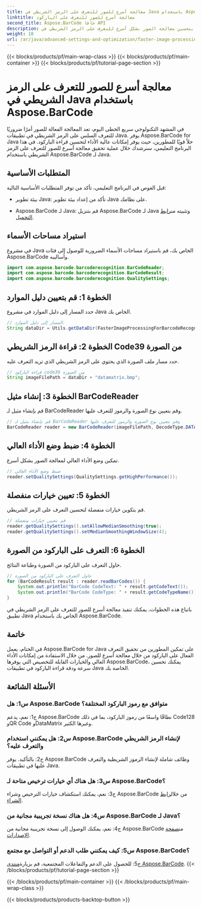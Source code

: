 ```yaml
---
title: معالجة أسرع للصور للتعرف على الرمز الشريطي في Java باستخدام Aspose.BarCode
linktitle: معالجة أسرع للصور للتعرف على الباركود
second_title: Aspose.BarCode جافا API
description: قم بتحسين معالجة الصور بشكل أسرع للتعرف على الرمز الشريطي في Java باستخدام Aspose.BarCode. اتبع دليلنا خطوة بخطوة لمعالجة الصور بشكل أسرع.
weight: 18
url: /ar/java/advanced-settings-and-optimization/faster-image-processing-barcode-recognition/
---
```


{{< blocks/products/pf/main-wrap-class >}}
{{< blocks/products/pf/main-container >}}
{{< blocks/products/pf/tutorial-page-section >}}

# معالجة أسرع للصور للتعرف على الرمز الشريطي في Java باستخدام Aspose.BarCode


في المشهد التكنولوجي سريع الخطى اليوم، تعد المعالجة الفعالة للصور أمرًا ضروريًا للتعرف السلس على الرمز الشريطي في تطبيقات Java. يوفر Aspose.BarCode for Java حلاً قويًا للمطورين، حيث يوفر إمكانات عالية الأداء لتحسين قراءة الباركود. في هذا البرنامج التعليمي، سنرشدك خلال عملية تحقيق معالجة أسرع للصور للتعرف على الرمز الشريطي باستخدام Aspose.BarCode لـ Java.

## المتطلبات الأساسية

قبل الغوص في البرنامج التعليمي، تأكد من توفر المتطلبات الأساسية التالية:

- بيئة تطوير Java: تأكد من إعداد بيئة تطوير Java على نظامك.

-  Aspose.BarCode لـ Java: قم بتنزيل Aspose.BarCode لـ Java وتثبيته من[رابط التحميل](https://releases.aspose.com/barcode/java/).

## استيراد مساحات الأسماء

في مشروع Java الخاص بك، قم باستيراد مساحات الأسماء الضرورية للوصول إلى فئات Aspose.BarCode وأساليبه.

```java
import com.aspose.barcode.barcoderecognition.BarCodeReader;
import com.aspose.barcode.barcoderecognition.BarCodeResult;
import com.aspose.barcode.barcoderecognition.QualitySettings;


```

## الخطوة 1: قم بتعيين دليل الموارد

حدد المسار إلى دليل الموارد في مشروع Java الخاص بك.

```java
// المسار إلى دليل الموارد.
String dataDir = Utils.getDataDir(FasterImageProcessingForBarcodeRecognition.class) + "BarcodeReader/advanced_features/";
```

## الخطوة 2: قراءة الرمز الشريطي Code39 من الصورة

حدد مسار ملف الصورة الذي يحتوي على الرمز الشريطي الذي تريد التعرف عليه.

```java
// قراءة الباركود code39 من الصورة
String imageFilePath = dataDir + "datamatrix.bmp";
```

## الخطوة 3: إنشاء مثيل BarCodeReader

قم بإنشاء مثيل لـ BarCodeReader وقم بتعيين نوع الصورة والرموز للتعرف عليها.

```java
// قم بإنشاء مثيل لـ BarCodeReader وقم بتعيين نوع الصورة والرموز للتعرف عليها
BarCodeReader reader = new BarCodeReader(imageFilePath, DecodeType.DATA_MATRIX);
```

## الخطوة 4: ضبط وضع الأداء العالي

تمكين وضع الأداء العالي لمعالجة الصور بشكل أسرع.

```java
// ضبط وضع الأداء العالي
reader.setQualitySettings(QualitySettings.getHighPerformance());
```

## الخطوة 5: تعيين خيارات منفصلة

قم بتكوين خيارات منفصلة لتحسين التعرف على الرمز الشريطي.

```java
// قم بتعيين خيارات منفصلة
reader.getQualitySettings().setAllowMedianSmoothing(true);
reader.getQualitySettings().setMedianSmoothingWindowSize(4);
```

## الخطوة 6: التعرف على الباركود من الصورة

حاول التعرف على الباركود من الصورة وطباعة النتائج.

```java
// حاول التعرف على الباركود من الصورة
for (BarCodeResult result : reader.readBarCodes()) {
    System.out.println("BarCode CodeText: " + result.getCodeText());
    System.out.println("BarCode CodeType: " + result.getCodeTypeName());
}
```

باتباع هذه الخطوات، يمكنك تنفيذ معالجة أسرع للصور للتعرف على الرمز الشريطي في تطبيق Java الخاص بك باستخدام Aspose.BarCode.

## خاتمة

في الختام، يعمل Aspose.BarCode for Java على تمكين المطورين من تحقيق التعرف الفعال على الباركود من خلال معالجة أسرع للصور. من خلال الاستفادة من إمكانات الأداء العالي والخيارات القابلة للتخصيص التي يوفرها Aspose.BarCode، يمكنك تحسين سرعة ودقة قراءة الباركود في تطبيقات Java الخاصة بك.

## الأسئلة الشائعة

### س1: هل Aspose.BarCode متوافق مع رموز الباركود المختلفة؟

ج1: نعم، يدعم Aspose.BarCode نطاقًا واسعًا من رموز الباركود، بما في ذلك Code128 وQR Code وDataMatrix وغيرها الكثير.

### س2: هل يمكنني استخدام Aspose.BarCode لإنشاء الرمز الشريطي والتعرف عليه؟

ج2: بالتأكيد. يوفر Aspose.BarCode وظائف شاملة لإنشاء الرموز الشريطية والتعرف عليها في تطبيقات Java.

### س3: هل هناك أي خيارات ترخيص متاحة لـ Aspose.BarCode؟

 ج3: نعم، يمكنك استكشاف خيارات الترخيص وشراء Aspose.BarCode من خلال[رابط الشراء](https://purchase.aspose.com/buy).

### س4: هل هناك نسخة تجريبية مجانية من Aspose.BarCode لـ Java؟

ج4: نعم، يمكنك الوصول إلى نسخة تجريبية مجانية من Aspose.BarCode من[صفحة الإصدارات](https://releases.aspose.com/).

### س5: كيف يمكنني طلب الدعم أو التواصل مع مجتمع Aspose.BarCode؟

 ج5: للحصول على الدعم والتفاعلات المجتمعية، قم بزيارة[منتدى Aspose.BarCode](https://forum.aspose.com/c/barcode/13).
{{< /blocks/products/pf/tutorial-page-section >}}

{{< /blocks/products/pf/main-container >}}
{{< /blocks/products/pf/main-wrap-class >}}

{{< blocks/products/products-backtop-button >}}
